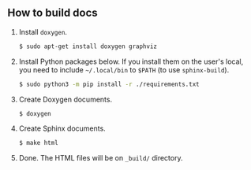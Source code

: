 ## How to build docs

1. Install `doxygen`.

    ```bash
    $ sudo apt-get install doxygen graphviz
    ```

2. Install Python packages below. If you install them on the user's local, you need to include `~/.local/bin` to `$PATH` (to use `sphinx-build`).

    ```bash
    $ sudo python3 -m pip install -r ./requirements.txt
    ```

3. Create Doxygen documents.

    ```bash
    $ doxygen
    ```

4. Create Sphinx documents.

    ```bash
    $ make html
    ```

5. Done. The HTML files will be on `_build/` directory.
